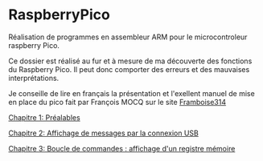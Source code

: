 # RaspberryPico
Réalisation de programmes en assembleur ARM pour le microcontroleur raspberry Pico. <br>

Ce dossier est réalisé au fur et à mesure de ma découverte des fonctions du Raspberry Pico. Il peut donc comporter des erreurs et des mauvaises interprétations.

Je conseille de lire en français la présentation et l'exellent manuel de mise en place du pico fait par François MOCQ sur le site [Framboise314](https://www.framboise314.fr/raspberry-pi-pico-la-carte-microcontroleur-de-la-fondation/)


[Chapitre 1: Préalables](https://github.com/vincentARM/RaspberryPico/tree/main/Chapitre001)

[Chapitre 2: Affichage de messages par la connexion USB](https://github.com/vincentARM/RaspberryPico/tree/main/Chapitre002)

[Chapitre 3: Boucle de commandes : affichage d'un registre mémoire](https://github.com/vincentARM/RaspberryPico/tree/main/Chapitre003)
